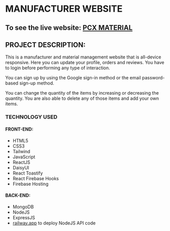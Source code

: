 # MANUFACTURER WEBSITE

## To see the live website: [PCX MATERIAL](https://pcx-material.web.app)

## PROJECT DESCRIPTION:

This is a manufacturer and material management website that is all-device responsive. Here you can update your profile, orders and reviews. You have to login before performing any type of interaction.


You can sign up by using the Google sign-in method or the email password-based sign-up method.


You can change the quantity of the items by increasing or decreasing the quantity. You are also able to delete any of those items and add your own items.

### TECHNOLOGY USED
#### FRONT-END:
- HTML5
- CSS3
- Tailwind
- JavaScript
- ReactJS
- DaisyUI
- React Toastify
- React Firebase Hooks
- Firebase Hosting

#### BACK-END:
- MongoDB
- NodeJS
- ExpressJS
- [railway.app](https://railway.app/) to deploy NodeJS API code